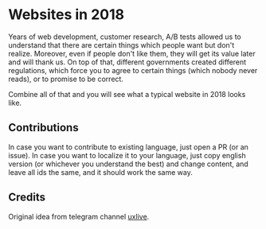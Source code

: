 # Websites in 2018

Years of web development, customer research, A/B tests allowed us to understand that there are certain things which people want but don't realize. Moreover, even if people don't like them, they will get its value later and will thank us. On top of that, different governments created different regulations, which force you to agree to certain things (which nobody never reads), or to promise to be correct.

Combine all of that and you will see what a typical website in 2018 looks like.

## Contributions

In case you want to contribute to existing language, just open a PR (or an issue). In case you want to localize it to your language, just copy english version (or whichever you understand the best) and change content, and leave all ids the same, and it should work the same way.

## Credits

Original idea from telegram channel [uxlive](https://t.me/uxlive/6571).
